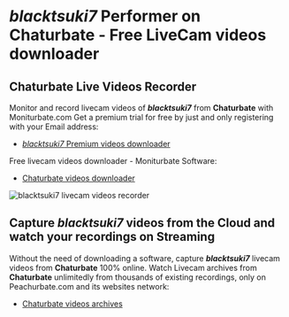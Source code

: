 # _blacktsuki7_ Performer on Chaturbate - Free LiveCam videos downloader

## Chaturbate Live Videos Recorder

Monitor and record livecam videos of **_blacktsuki7_** from **Chaturbate** with Moniturbate.com
Get a premium trial for free by just and only registering with your Email address:
* [_blacktsuki7_ Premium videos downloader](https://moniturbate.com/request-demo-licence-key.html)

Free livecam videos downloader - Moniturbate Software:
* [Chaturbate videos downloader](https://moniturbate.com/moniturbate-download-software.html)

![_blacktsuki7_ livecam videos recorder](https://peachurnet.com/templates/moniturbate-software.png)


## Capture _blacktsuki7_ videos from the Cloud and watch your recordings on Streaming

Without the need of downloading a software, capture **_blacktsuki7_** livecam videos from **Chaturbate** 100% online.
Watch Livecam archives from **Chaturbate** unlimitedly from thousands of existing recordings, only on Peachurbate.com and its websites network:
* [Chaturbate videos archives](https://peachurnet.com/)